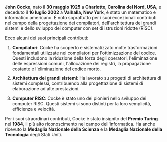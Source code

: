**John Cocke**, nato il **30 maggio 1925** a **Charlotte, Carolina del Nord, USA**, e deceduto il **16 luglio 2002** a **Valhalla, New York**, è stato un matematico e informatico americano. È noto soprattutto per i suoi eccezionali contributi nel campo della progettazione dei compilatori, dell'architettura dei grandi sistemi e dello sviluppo dei computer con set di istruzioni ridotte (RISC).

Ecco alcuni dei suoi principali contributi:

1. **Compilatori**: Cocke ha scoperto e sistematizzato molte trasformazioni fondamentali utilizzate nei compilatori per l'ottimizzazione del codice. Questi includono la riduzione della forza degli operatori, l'eliminazione delle espressioni comuni, l'allocazione dei registri, la propagazione costante e l'eliminazione del codice morto.

2. **Architettura dei grandi sistemi**: Ha lavorato su progetti di architettura di sistemi complessi, contribuendo alla progettazione di sistemi di elaborazione ad alte prestazioni.

3. **Computer RISC**: Cocke è stato uno dei pionieri nello sviluppo dei computer RISC. Questi sistemi si sono distinti per la loro semplicità, efficienza e velocità.

Per i suoi straordinari contributi, Cocke è stato insignito del **Premio Turing** nel **1984**, il più alto riconoscimento nel campo dell'informatica. Ha anche ricevuto la **Medaglia Nazionale della Scienza** e la **Medaglia Nazionale della Tecnologia** degli Stati Uniti.
